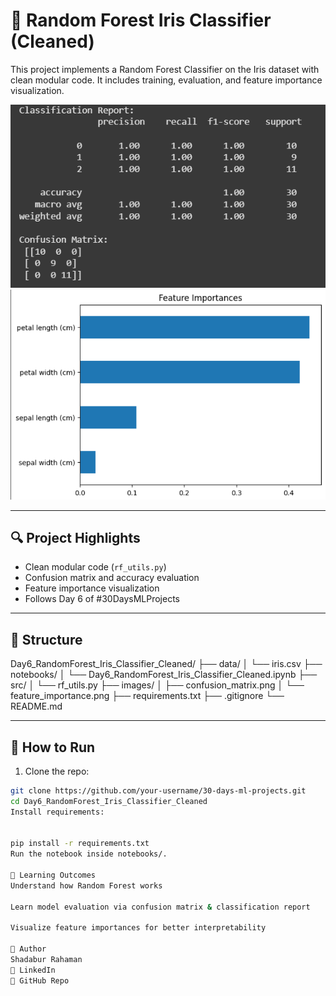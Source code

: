 # 🌲 Random Forest Iris Classifier (Cleaned)

This project implements a Random Forest Classifier on the Iris dataset with clean modular code. It includes training, evaluation, and feature importance visualization.

![Confusion Matrix](images/confusion_matrix.png)
![Feature Importance](images/feature_importance.png)

---

## 🔍 Project Highlights

- Clean modular code (`rf_utils.py`)
- Confusion matrix and accuracy evaluation
- Feature importance visualization
- Follows Day 6 of #30DaysMLProjects

---

## 📁 Structure

Day6_RandomForest_Iris_Classifier_Cleaned/
├── data/
│ └── iris.csv
├── notebooks/
│ └── Day6_RandomForest_Iris_Classifier_Cleaned.ipynb
├── src/
│ └── rf_utils.py
├── images/
│ ├── confusion_matrix.png
│ └── feature_importance.png
├── requirements.txt
├── .gitignore
└── README.md



---

## 🚀 How to Run

1. Clone the repo:

```bash
git clone https://github.com/your-username/30-days-ml-projects.git
cd Day6_RandomForest_Iris_Classifier_Cleaned
Install requirements:


pip install -r requirements.txt
Run the notebook inside notebooks/.

🎯 Learning Outcomes
Understand how Random Forest works

Learn model evaluation via confusion matrix & classification report

Visualize feature importances for better interpretability

📌 Author
Shadabur Rahaman
🔗 LinkedIn
📁 GitHub Repo
